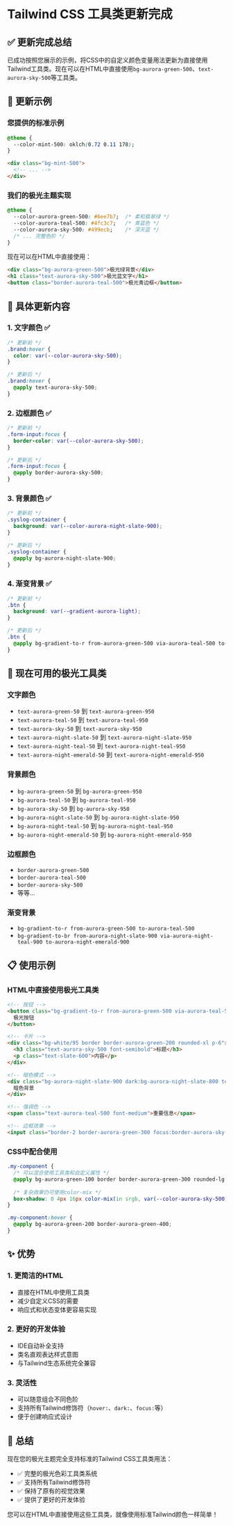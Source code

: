# Tailwind CSS 工具类更新完成

## ✅ 更新完成总结

已成功按照您展示的示例，将CSS中的自定义颜色变量用法更新为直接使用Tailwind工具类。现在可以在HTML中直接使用`bg-aurora-green-500`、`text-aurora-sky-500`等工具类。

## 🎯 更新示例

### 您提供的标准示例
```css
@theme {
  --color-mint-500: oklch(0.72 0.11 178);
}
```
```html
<div class="bg-mint-500">
  <!-- ... -->
</div>
```

### 我们的极光主题实现
```css
@theme {
  --color-aurora-green-500: #6ee7b7;  /* 柔和翡翠绿 */
  --color-aurora-teal-500: #4fc3c7;   /* 青蓝色 */
  --color-aurora-sky-500: #499ecb;    /* 深天蓝 */
  /* ... 完整色阶 */
}
```

现在可以在HTML中直接使用：
```html
<div class="bg-aurora-green-500">极光绿背景</div>
<h1 class="text-aurora-sky-500">极光蓝文字</h1>
<button class="border-aurora-teal-500">极光青边框</button>
```

## 🔄 具体更新内容

### 1. 文字颜色 ✅
```css
/* 更新前 */
.brand:hover {
  color: var(--color-aurora-sky-500);
}

/* 更新后 */
.brand:hover {
  @apply text-aurora-sky-500;
}
```

### 2. 边框颜色 ✅
```css
/* 更新前 */
.form-input:focus {
  border-color: var(--color-aurora-sky-500);
}

/* 更新后 */
.form-input:focus {
  @apply border-aurora-sky-500;
}
```

### 3. 背景颜色 ✅
```css
/* 更新前 */
.syslog-container {
  background: var(--color-aurora-night-slate-900);
}

/* 更新后 */
.syslog-container {
  @apply bg-aurora-night-slate-900;
}
```

### 4. 渐变背景 ✅
```css
/* 更新前 */
.btn {
  background: var(--gradient-aurora-light);
}

/* 更新后 */
.btn {
  @apply bg-gradient-to-r from-aurora-green-500 via-aurora-teal-500 to-aurora-sky-500;
}
```

## 🎨 现在可用的极光工具类

### 文字颜色
- `text-aurora-green-50` 到 `text-aurora-green-950`
- `text-aurora-teal-50` 到 `text-aurora-teal-950`  
- `text-aurora-sky-50` 到 `text-aurora-sky-950`
- `text-aurora-night-slate-50` 到 `text-aurora-night-slate-950`
- `text-aurora-night-teal-50` 到 `text-aurora-night-teal-950`
- `text-aurora-night-emerald-50` 到 `text-aurora-night-emerald-950`

### 背景颜色
- `bg-aurora-green-50` 到 `bg-aurora-green-950`
- `bg-aurora-teal-50` 到 `bg-aurora-teal-950`
- `bg-aurora-sky-50` 到 `bg-aurora-sky-950`
- `bg-aurora-night-slate-50` 到 `bg-aurora-night-slate-950`
- `bg-aurora-night-teal-50` 到 `bg-aurora-night-teal-950`
- `bg-aurora-night-emerald-50` 到 `bg-aurora-night-emerald-950`

### 边框颜色
- `border-aurora-green-500`
- `border-aurora-teal-500`
- `border-aurora-sky-500`
- 等等...

### 渐变背景
- `bg-gradient-to-r from-aurora-green-500 to-aurora-teal-500`
- `bg-gradient-to-br from-aurora-night-slate-900 via-aurora-night-teal-900 to-aurora-night-emerald-900`

## 📋 使用示例

### HTML中直接使用极光工具类
```html
<!-- 按钮 -->
<button class="bg-gradient-to-r from-aurora-green-500 via-aurora-teal-500 to-aurora-sky-500 text-white px-4 py-2 rounded-lg">
  极光按钮
</button>

<!-- 卡片 -->
<div class="bg-white/95 border border-aurora-green-200 rounded-xl p-6">
  <h3 class="text-aurora-sky-500 font-semibold">标题</h3>
  <p class="text-slate-600">内容</p>
</div>

<!-- 暗色模式 -->
<div class="bg-aurora-night-slate-900 dark:bg-aurora-night-slate-800 text-white">
  暗色背景
</div>

<!-- 强调色 -->
<span class="text-aurora-teal-500 font-medium">重要信息</span>

<!-- 边框效果 -->
<input class="border-2 border-aurora-green-300 focus:border-aurora-sky-500 rounded-lg px-3 py-2">
```

### CSS中配合使用
```css
.my-component {
  /* 可以混合使用工具类和自定义属性 */
  @apply bg-aurora-green-100 border border-aurora-green-300 rounded-lg p-4;
  
  /* 复杂效果仍可使用color-mix */
  box-shadow: 0 4px 16px color-mix(in srgb, var(--color-aurora-sky-500) 20%, transparent);
}

.my-component:hover {
  @apply bg-aurora-green-200 border-aurora-green-400;
}
```

## ✨ 优势

### 1. 更简洁的HTML
- 直接在HTML中使用工具类
- 减少自定义CSS的需要
- 响应式和状态变体更容易实现

### 2. 更好的开发体验
- IDE自动补全支持
- 类名直观表达样式意图
- 与Tailwind生态系统完全兼容

### 3. 灵活性
- 可以随意组合不同色阶
- 支持所有Tailwind修饰符（`hover:`、`dark:`、`focus:`等）
- 便于创建响应式设计

## 🎉 总结

现在您的极光主题完全支持标准的Tailwind CSS工具类用法：
- ✅ 完整的极光色彩工具类系统
- ✅ 支持所有Tailwind修饰符
- ✅ 保持了原有的视觉效果
- ✅ 提供了更好的开发体验

您可以在HTML中直接使用这些工具类，就像使用标准Tailwind颜色一样简单！
